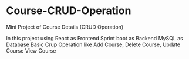 # Course-CRUD-Operation
Mini Project of Course Details (CRUD Operation)

In this project using 
React as Frontend
Sprint boot as Backend
MySQL as Database
Basic Crup Operation like Add Course, Delete Course, Update Course View Course
